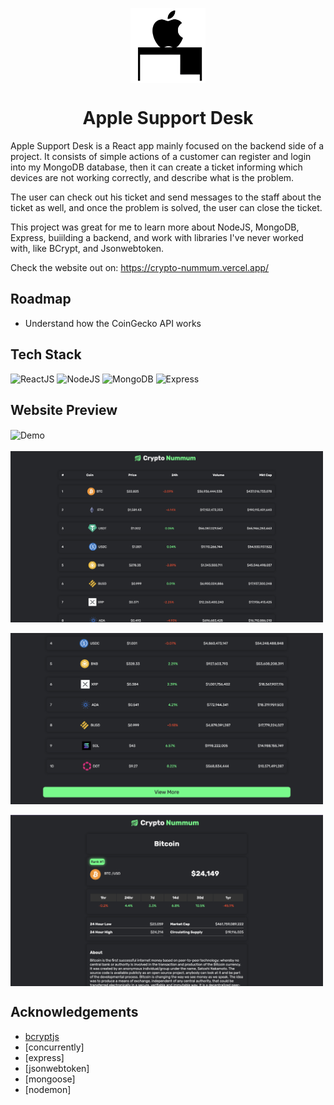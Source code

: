 <p align="center">
  <img align="center" src="https://github.com/layuntaFelipe/support-desk/blob/master/frontend/src/assets/logoDesk.png" alt="Boxes Logo" width="120"/>
  <h1 align="center">Apple Support Desk</h1>
</p>

Apple Support Desk is a React app mainly focused on the backend side of a project. It consists of simple actions of a customer can register and login into my MongoDB database, then it can create a ticket informing which devices are not working correctly, and describe what is the problem.

The user can check out his ticket and send messages to the staff about the ticket as well, and once the problem is solved, the user can close the ticket.

This project was great for me to learn more about NodeJS, MongoDB, Express, buiilding a backend, and work with libraries I've never worked with, like BCrypt, and Jsonwebtoken.

Check the website out on: https://crypto-nummum.vercel.app/

## Roadmap

- Understand how the CoinGecko API works


## Tech Stack
<img src="https://cdn.icon-icons.com/icons2/2699/PNG/512/reactjs_logo_icon_168875.png" alt="ReactJS" width="40" height="40" style="max-width:100%;"></img>
<img src="https://img.icons8.com/fluency/344/node-js.png" alt="NodeJS" width="40" height="40" style="max-width:100%;"></img>
<img src="https://img.icons8.com/color/344/mongodb.png" alt="MongoDB" width="40" height="40" style="max-width:100%;"></img>
<img src="https://encrypted-tbn0.gstatic.com/images?q=tbn:ANd9GcR49CPLVKPAe1cslXaHnF20_Qwt-MiSoRen-vvYNoCmLkKwCQ1GtWdstwiUeDJ03RYu5ik&usqp=CAU" alt="Express" width="40" height="40" style="max-width:100%;"></img>


## Website Preview

<p float="left">
  <img align="center" src="https://github.com/layuntaFelipe/crypto-nummum/blob/master/screenshots/crypto-video-2.gif" alt="Demo" width="800"/> <br/><br/>
  <img align="center" src="https://github.com/layuntaFelipe/crypto-nummum/blob/master/screenshots/home.png" alt="Web first page" width="500"/> <br/><br/>
  <img align="center" src="https://github.com/layuntaFelipe/crypto-nummum/blob/master/screenshots/crypto-home-2.png" alt="Web first page" width="500"/> <br/><br/>
    <img align="center" src="https://github.com/layuntaFelipe/crypto-nummum/blob/master/screenshots/crypto-home-3.png" alt="Web second page" width="500"/>
</p>


## Acknowledgements

 - [bcryptjs](https://github.com/coingecko)
 - [concurrently]
 - [express]
 - [jsonwebtoken]
 - [mongoose]
 - [nodemon]
